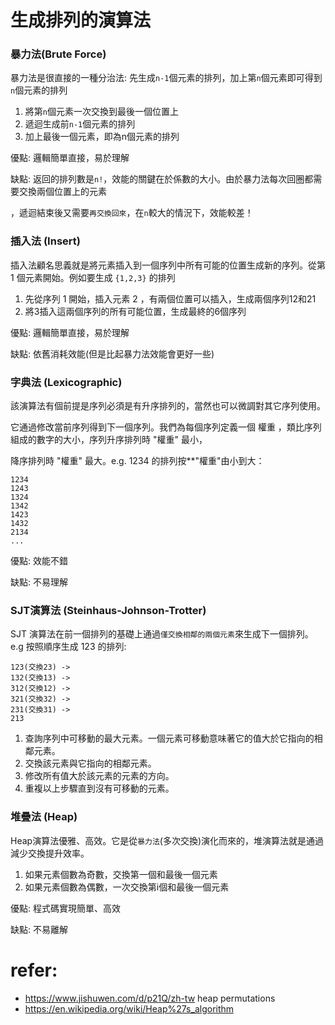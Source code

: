 # 生成排列的演算法
### 暴力法(Brute Force)
暴力法是很直接的一種分治法: 先生成`n-1`個元素的排列，加上第`n`個元素即可得到`n`個元素的排列

1. 將第`n`個元素一次交換到最後一個位置上
2. 遞迴生成前`n-1`個元素的排列
3. 加上最後一個元素，即為n個元素的排列

優點:
邏輯簡單直接，易於理解

缺點:
返回的排列數是`n!`，效能的關鍵在於係數的大小。由於暴力法每次回圈都需要交換兩個位置上的元素

，遞迴結束後又需要`再交換回來`，在`n`較大的情況下，效能較差！


### 插入法 (Insert)
插入法顧名思義就是將元素插入到一個序列中所有可能的位置生成新的序列。從第 1 個元素開始。例如要生成 `{1,2,3}` 的排列

1. 先從序列 1 開始，插入元素 2 ，有兩個位置可以插入，生成兩個序列12和21
2. 將3插入這兩個序列的所有可能位置，生成最終的6個序列

優點:
邏輯簡單直接，易於理解

缺點:
依舊消耗效能(但是比起暴力法效能會更好一些)



### 字典法 (Lexicographic)
該演算法有個前提是序列必須是有升序排列的，當然也可以微調對其它序列使用。

它通過修改當前序列得到下一個序列。我們為每個序列定義一個 權重 ，類比序列組成的數字的大小，序列升序排列時 "權重" 最小，

降序排列時 "權重" 最大。e.g. 1234 的排列按**"權重"由小到大：
```
1234
1243
1324
1342
1423
1432
2134
...
```

優點:
效能不錯

缺點:
不易理解


### SJT演算法 (Steinhaus-Johnson-Trotter)
SJT 演算法在前一個排列的基礎上通過`僅交換相鄰的兩個元素`來生成下一個排列。e.g 按照順序生成 123 的排列:
```
123(交換23) ->
132(交換13) ->
312(交換12) ->
321(交換32) ->
231(交換31) ->
213
```
1. 查詢序列中可移動的最大元素。一個元素可移動意味著它的值大於它指向的相鄰元素。
2. 交換該元素與它指向的相鄰元素。
3. 修改所有值大於該元素的元素的方向。
4. 重複以上步驟直到沒有可移動的元素。


### 堆疊法 (Heap)
Heap演算法優雅、高效。它是從`暴力法`(多次交換)演化而來的，堆演算法就是通過減少交換提升效率。
1. 如果元素個數為奇數，交換第一個和最後一個元素
2. 如果元素個數為偶數，一次交換第i個和最後一個元素

優點:
程式碼實現簡單、高效

缺點:
不易離解

# refer:
- https://www.jishuwen.com/d/p21Q/zh-tw
heap permutations
- https://en.wikipedia.org/wiki/Heap%27s_algorithm